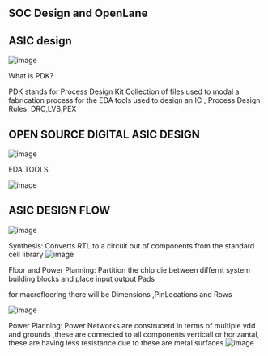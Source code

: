 SOC Design and OpenLane
-----------------------------------------------------------
ASIC design
-------------
![image](https://github.com/user-attachments/assets/61403ae8-2cd5-4ebc-a0e6-abadfae676c1)

What is PDK?

PDK stands for Process Design Kit 
Collection of files used to modal a fabrication process for the EDA tools used to design an IC ;
Process Design Rules: DRC,LVS,PEX

OPEN SOURCE DIGITAL ASIC DESIGN
----------------------------------------
![image](https://github.com/user-attachments/assets/b3459d41-6d82-4ca0-ae92-1d0df95a592d)

EDA TOOLS 

![image](https://github.com/user-attachments/assets/780a31df-7d45-4c0b-9553-a1fc955032da)

ASIC DESIGN FLOW
--------------------------------------------------------------------
![image](https://github.com/user-attachments/assets/5608253d-dd07-43c0-a735-5c42315dcdfa)

Synthesis:
Converts RTL to a circuit out of components from the standard cell library
![image](https://github.com/user-attachments/assets/0058cbd9-c19e-47db-93d4-62ee9318d9b8)

Floor and Power Planning: Partition the chip die between differnt system building blocks and place input output Pads 

for macroflooring there will be Dimensions ,PinLocations and Rows

![image](https://github.com/user-attachments/assets/ee0cbbf1-9dae-4466-81cb-5fb3e7022fdc)

Power Planning: Power Networks are construcetd in terms of multiple vdd and grounds ,these are connected to all components verticall or horizantal, these are having less resistance due to these are metal surfaces
![image](https://github.com/user-attachments/assets/316123f5-a19c-4817-95f3-47f47b723a96)
